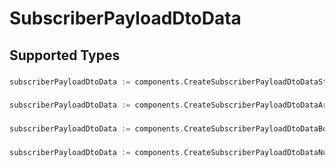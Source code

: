 # SubscriberPayloadDtoData


## Supported Types

### 

```go
subscriberPayloadDtoData := components.CreateSubscriberPayloadDtoDataStr(string{/* values here */})
```

### 

```go
subscriberPayloadDtoData := components.CreateSubscriberPayloadDtoDataArrayOfStr([]string{/* values here */})
```

### 

```go
subscriberPayloadDtoData := components.CreateSubscriberPayloadDtoDataBoolean(bool{/* values here */})
```

### 

```go
subscriberPayloadDtoData := components.CreateSubscriberPayloadDtoDataNumber(float64{/* values here */})
```

